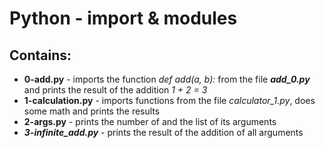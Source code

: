 # Python - import & modules
## Contains:
- **0-add.py** - imports the function *def add(a, b):* from the file ***add_0.py*** and prints the result of the addition *1 + 2 = 3*
- **1-calculation.py** - imports functions from the file *calculator_1.py*, does some math and prints the results
- **2-args.py** - prints the number of and the list of its arguments
- ***3-infinite_add.py*** - prints the result of the addition of all arguments

